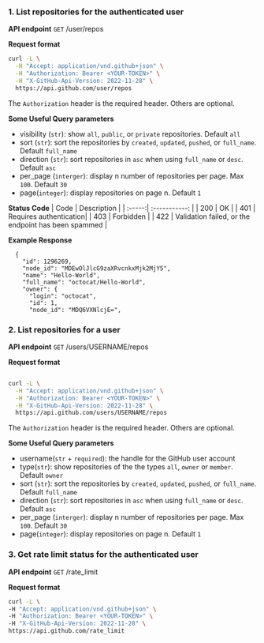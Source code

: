 ### 1. List repositories for the authenticated user

**API endpoint**
`GET` /user/repos

**Request format**
```bash
curl -L \
  -H "Accept: application/vnd.github+json" \
  -H "Authorization: Bearer <YOUR-TOKEN>" \
  -H "X-GitHub-Api-Version: 2022-11-28" \
  https://api.github.com/user/repos
```
The `Authorization` header is the required header. Others are optional.

**Some Useful Query parameters**
- visibility (`str`):
show `all`, `public`, or `private` repositories. Default `all`
- sort (`str`): sort the repositories by `created`, `updated`, `pushed`, or `full_name`. Default `full_name`
- direction (`str`): sort repositories in `asc` when using `full_name` or `desc`. Default `asc`
- per_page (`interger`): display n number of repositories per page. Max `100`. Default `30`
- page(`integer`): display repositories on page n. Default `1`

**Status Code**
| Code | Description |
| :-----:| :-----------: |
| 200 | OK |
| 401 | Requires authentication|
| 403 | Forbidden |
| 422 | Validation failed, or the endpoint has been spammed |


**Example Response**
```[
  {
    "id": 1296269,
    "node_id": "MDEwOlJlcG9zaXRvcnkxMjk2MjY5",
    "name": "Hello-World",
    "full_name": "octocat/Hello-World",
    "owner": {
      "login": "octocat",
      "id": 1,
      "node_id": "MDQ6VXNlcjE=",
   ```

  
  ### 2. List repositories for a user
  **API endpoint**
  `GET` /users/USERNAME/repos
  
  **Request format**
```bash

curl -L \
  -H "Accept: application/vnd.github+json" \
  -H "Authorization: Bearer <YOUR-TOKEN>" \
  -H "X-GitHub-Api-Version: 2022-11-28" \
  https://api.github.com/users/USERNAME/repos
```
The `Authorization` header is the required header. Others are optional.

**Some Useful Query parameters**
- username(`str` + `required`): the handle for the GitHub user account
- type(`str`): show repositories of the the types `all`, `owner` or `member`. Default `owner`
- sort (`str`): sort the repositories by `created`, `updated`, `pushed`, or `full_name`. Default `full_name`
- direction (`str`): sort repositories in `asc` when using `full_name` or `desc`. Default `asc`
- per_page (`interger`): display n number of repositories per page. Max `100`. Default `30`
- page(`integer`): display repositories on page n. Default `1`


### 3. Get rate limit status for the authenticated user
**API endpoint**
  `GET` /rate_limit
  
  **Request format**
  ```bash
  curl -L \
  -H "Accept: application/vnd.github+json" \
  -H "Authorization: Bearer <YOUR-TOKEN>" \
  -H "X-GitHub-Api-Version: 2022-11-28" \
  https://api.github.com/rate_limit
  ```
